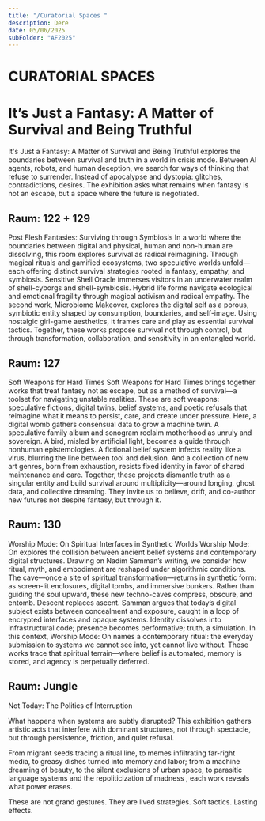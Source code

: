 ```yaml
---
title: "/Curatorial Spaces "
description: Dere
date: 05/06/2025
subFolder: "AF2025"
---
```


# CURATORIAL SPACES

# It’s Just a Fantasy: A Matter of Survival and Being Truthful

It's Just a Fantasy: A Matter of Survival and Being Truthful explores the boundaries between survival and truth in a world in crisis mode. Between AI agents, robots, and human deception, we search for ways of thinking that refuse to surrender. Instead of apocalypse and dystopia: glitches, contradictions, desires. The exhibition asks what remains when fantasy is not an escape, but a space where the future is negotiated.

## Raum: 122 + 129
Post Flesh Fantasies: Surviving through Symbiosis 
In a world where the boundaries between digital and physical, human and non-human are dissolving, this room explores survival as radical reimagining. Through magical rituals and gamified ecosystems, two speculative worlds unfold—each offering distinct survival strategies rooted in fantasy, empathy, and symbiosis.
Sensitive Shell Oracle immerses visitors in an underwater realm of shell-cyborgs and shell-symbiosis. Hybrid life forms navigate ecological and emotional fragility through magical activism and radical empathy.
The second work, Microbiome Makeover, explores the digital self as a porous, symbiotic entity shaped by consumption, boundaries, and self-image. Using nostalgic girl-game aesthetics, it frames care and play as essential survival tactics.
Together, these works propose survival not through control, but through transformation, collaboration, and sensitivity in an entangled world.

## Raum: 127
Soft Weapons for Hard Times
Soft Weapons for Hard Times brings together works that treat fantasy not as escape, but as a method of survival—a toolset for navigating unstable realities. These are soft weapons: speculative fictions, digital twins, belief systems, and poetic refusals that reimagine what it means to persist, care, and create under pressure.
Here, a digital womb gathers consensual data to grow a machine twin. A speculative family album and sonogram reclaim motherhood as unruly and sovereign. A bird, misled by artificial light, becomes a guide through nonhuman epistemologies. A fictional belief system infects reality like a virus, blurring the line between tool and delusion. And a collection of new art genres, born from exhaustion, resists fixed identity in favor of shared maintenance and care.
Together, these projects dismantle truth as a singular entity and build survival around multiplicity—around longing, ghost data, and collective dreaming. They invite us to believe, drift, and co-author new futures not despite fantasy, but through it.

## Raum: 130
Worship Mode: On 
Spiritual Interfaces in Synthetic Worlds 
Worship Mode: On explores the collision between ancient belief systems and contemporary digital structures. Drawing on Nadim Samman’s writing, we consider how ritual, myth, and embodiment are reshaped under algorithmic conditions.
The cave—once a site of spiritual transformation—returns in synthetic form: as screen-lit enclosures, digital tombs, and immersive bunkers. Rather than guiding the soul upward, these new techno-caves compress, obscure, and entomb. Descent replaces ascent.
Samman argues that today’s digital subject exists between concealment and exposure, caught in a loop of encrypted interfaces and opaque systems. Identity dissolves into infrastructural code; presence becomes performative; truth, a simulation.
In this context, Worship Mode: On names a contemporary ritual: the everyday submission to systems we cannot see into, yet cannot live without. These works trace that spiritual terrain—where belief is automated, memory is stored, and agency is perpetually deferred.

## Raum: Jungle
Not Today: The Politics of Interruption

What happens when systems are subtly disrupted?
This exhibition gathers artistic acts that interfere with dominant structures, not through spectacle, but through persistence, friction, and quiet refusal.

From migrant seeds tracing a ritual line, to memes infiltrating far-right media, to greasy dishes turned into memory and labor; from a machine dreaming of beauty, to the silent exclusions of urban space, to parasitic language systems and the repoliticization of madness , each work reveals what power erases.

These are not grand gestures.
They are lived strategies.
Soft tactics. Lasting effects.
